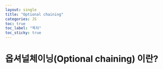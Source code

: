 ```yaml
---
layout: single
title: "Optional chaining"
categories: JS
toc: true
toc_label: "목차"
toc_sticky: true
---
```


# 옵셔널체이닝(Optional chaining) 이란?
